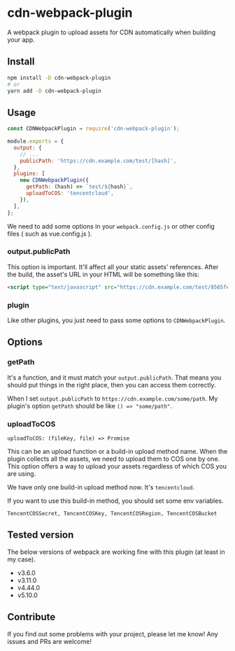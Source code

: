 # cdn-webpack-plugin

A webpack plugin to upload assets for CDN automatically when building your app.

## Install

```sh
npm install -D cdn-webpack-plugin
# or
yarn add -D cdn-webpack-plugin
```

## Usage

```js
const CDNWebpackPlugin = require('cdn-webpack-plugin');

module.exports = {
  output: {
    // ...
    publicPath: 'https://cdn.example.com/test/[hash]',
  },
  plugins: [
    new CDNWebpackPlugin({
      getPath: (hash) => `test/${hash}`,
      uploadToCOS: 'tencentcloud',
    }),
  ],
};
```

We need to add some options in your `webpack.config.js` or other config files ( such as vue.config.js ).

### output.publicPath

This option is important. It'll affect all your static assets' references.
After the build, the asset's URL in your HTML will be something like this:

```html
<script type="text/javascript" src="https://cdn.example.com/test/8565fe7e1364113022be/filename.js"></script>
```

### plugin

Like other plugins, you just need to pass some options to `CDNWebpackPlugin`.

## Options

### getPath

It's a function, and it must match your `output.publicPath`. That means you should put things in the right place, then you can access them correctly.

When I set `output.publicPath` to `https://cdn.example.com/some/path`. My plugin's option `getPath` should be like `() => "some/path"`.

### uploadToCOS

`uploadToCOS: (fileKey, file) => Promise`

This can be an upload function or a build-in upload method name. When the plugin collects all the assets, we need to upload them to COS one by one. This option offers a way to upload your assets regardless of which COS you are using.

We have only one build-in upload method now. It's `tencentcloud`.

If you want to use this build-in method, you should set some env variables.

`TencentCOSSecret, TencentCOSKey, TencentCOSRegion, TencentCOSBucket`

## Tested version

The below versions of webpack are working fine with this plugin (at least in my case).

- v3.6.0
- v3.11.0
- v4.44.0
- v5.10.0

## Contribute

If you find out some problems with your project, please let me know! Any issues and PRs are welcome!
